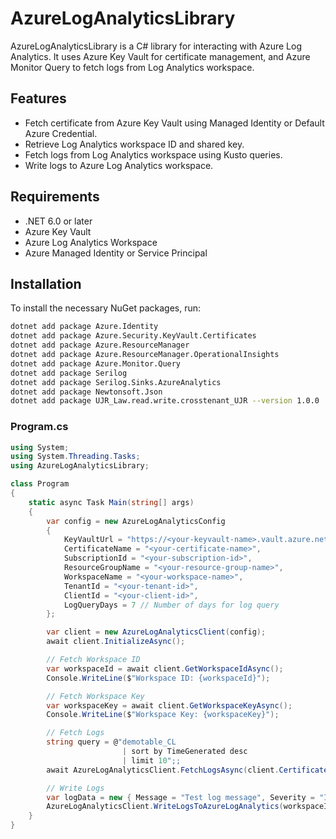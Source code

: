 # AzureLogAnalyticsLibrary

AzureLogAnalyticsLibrary is a C# library for interacting with Azure Log Analytics. It uses Azure Key Vault for certificate management, and Azure Monitor Query to fetch logs from Log Analytics workspace.

## Features

- Fetch certificate from Azure Key Vault using Managed Identity or Default Azure Credential.
- Retrieve Log Analytics workspace ID and shared key.
- Fetch logs from Log Analytics workspace using Kusto queries.
- Write logs to Azure Log Analytics workspace.

## Requirements

- .NET 6.0 or later
- Azure Key Vault
- Azure Log Analytics Workspace
- Azure Managed Identity or Service Principal

## Installation

To install the necessary NuGet packages, run:

```sh
dotnet add package Azure.Identity
dotnet add package Azure.Security.KeyVault.Certificates
dotnet add package Azure.ResourceManager
dotnet add package Azure.ResourceManager.OperationalInsights
dotnet add package Azure.Monitor.Query
dotnet add package Serilog
dotnet add package Serilog.Sinks.AzureAnalytics
dotnet add package Newtonsoft.Json
dotnet add package UJR_Law.read.write.crosstenant_UJR --version 1.0.0
```

### Program.cs

```csharp
using System;
using System.Threading.Tasks;
using AzureLogAnalyticsLibrary;

class Program
{
    static async Task Main(string[] args)
    {
        var config = new AzureLogAnalyticsConfig
        {
            KeyVaultUrl = "https://<your-keyvault-name>.vault.azure.net/",
            CertificateName = "<your-certificate-name>",
            SubscriptionId = "<your-subscription-id>",
            ResourceGroupName = "<your-resource-group-name>",
            WorkspaceName = "<your-workspace-name>",
            TenantId = "<your-tenant-id>",
            ClientId = "<your-client-id>",
            LogQueryDays = 7 // Number of days for log query
        };

        var client = new AzureLogAnalyticsClient(config);
        await client.InitializeAsync();

        // Fetch Workspace ID
        var workspaceId = await client.GetWorkspaceIdAsync();
        Console.WriteLine($"Workspace ID: {workspaceId}");

        // Fetch Workspace Key
        var workspaceKey = await client.GetWorkspaceKeyAsync();
        Console.WriteLine($"Workspace Key: {workspaceKey}");

        // Fetch Logs
        string query = @"demotable_CL
                         | sort by TimeGenerated desc
                         | limit 10";;
        await AzureLogAnalyticsClient.FetchLogsAsync(client.Certificate, workspaceId, config.TenantId, config.ClientId, query, config.LogQueryDays);

        // Write Logs
        var logData = new { Message = "Test log message", Severity = "Information" };
        AzureLogAnalyticsClient.WriteLogsToAzureLogAnalytics(workspaceId, workspaceKey, "CustomLogType", logData);
    }
}
```
